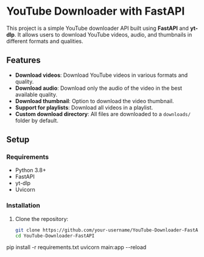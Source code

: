 # YouTube Downloader with FastAPI

This project is a simple YouTube downloader API built using **FastAPI** and **yt-dlp**. It allows users to download YouTube videos, audio, and thumbnails in different formats and qualities.

## Features

- **Download videos**: Download YouTube videos in various formats and quality.
- **Download audio**: Download only the audio of the video in the best available quality.
- **Download thumbnail**: Option to download the video thumbnail.
- **Support for playlists**: Download all videos in a playlist.
- **Custom download directory**: All files are downloaded to a `downloads/` folder by default.

## Setup

### Requirements

- Python 3.8+
- FastAPI
- yt-dlp
- Uvicorn

### Installation

1. Clone the repository:
   ```bash
   git clone https://github.com/your-username/YouTube-Downloader-FastAPI.git
   cd YouTube-Downloader-FastAPI
pip install -r requirements.txt
uvicorn main:app --reload
